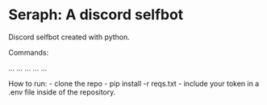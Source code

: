 # Seraph: A discord selfbot 

Discord selfbot created with python. 

Commands:

...
...
...
...
...

How to run:
    - clone the repo
    - pip install -r reqs.txt
    - include your token in a .env file inside of the repository.